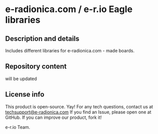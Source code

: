 # e-radionica.com / e-r.io Eagle libraries

## Description and details
Includes different libraries for e-radionica.com - made boards. 

## Repository content
will be updated

## License info
This product is open-source. Yay!
For any tech questions, contact us at techsupport@e-radionica.com
If you find an Issue, please open one at GitHub. If you can improve our product, fork it!

e-r.io Team.
